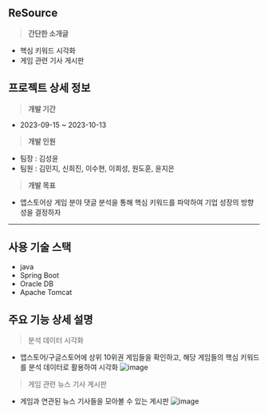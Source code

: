 ## ReSource
> **간단한 소개글**
- 핵심 키워드 시각화
- 게임 관련 기사 게시판

## 프로젝트 상세 정보
> **개발 기간**
- 2023-09-15 ~ 2023-10-13

> **개발 인원**
- 팀장 : 김성윤
- 팀원 : 김민지, 신희진, 이수현, 이희성, 원도훈, 윤지은

> **개발 목표**
- 앱스토어상 게임 분야 댓글 분석을 통해 핵심 키워드를 파악하여 기업 성장의 방향성을 결정하자

<hr>

## 사용 기술 스택
- java
- Spring Boot
- Oracle DB
- Apache Tomcat

## 주요 기능 상세 설명
> 분석 데이터 시각화
- 앱스토어/구글스토어에 상위 10위권 게임들을 확인하고, 해당 게임들의 핵심 키워드를 분석 데이터로 활용하여 시각화
![image](https://github.com/kimsungyoun/FinalTeamProject/assets/43941157/12d6e83f-5ef5-434f-a9c2-d4a91c1571b8)

> 게임 관련 뉴스 기사 게시판
- 게임과 연관된 뉴스 기사들을 모아볼 수 있는 게시판
![image](https://github.com/kimsungyoun/FinalTeamProject/assets/43941157/c635b353-0c36-4314-be78-0ef6d2f3c560)

